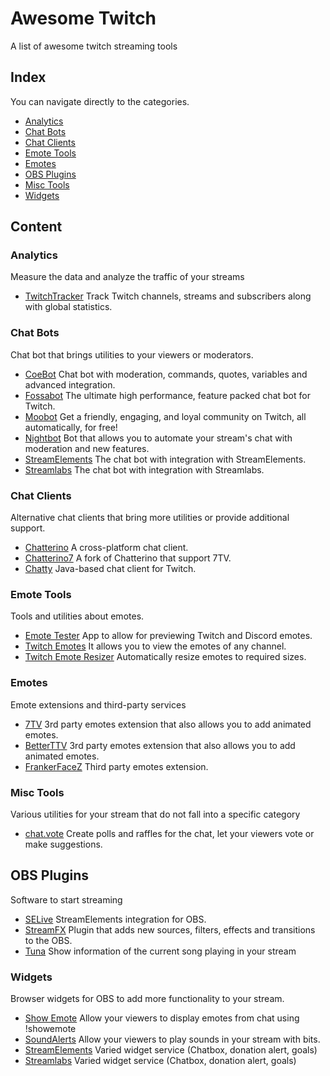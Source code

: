 # Awesome Twitch
A list of awesome twitch streaming tools

## Index

You can navigate directly to the categories.
- [Analytics](#analytics)
- [Chat Bots](#chat-bots)
- [Chat Clients](#chat-clients)
- [Emote Tools](#emote-tools)
- [Emotes](#emotes)
- [OBS Plugins](#obs-plugins)
- [Misc Tools](#misc-tools)
- [Widgets](#widgets)

## Content

### Analytics

Measure the data and analyze the traffic of your streams

- [TwitchTracker](https://twitchtracker.com/) Track Twitch channels, streams and subscribers along with global statistics.

### Chat Bots

Chat bot that brings utilities to your viewers or moderators.

- [CoeBot](https://www.coebot.tv/) Chat bot with moderation, commands, quotes, variables and advanced integration.
- [Fossabot](https://fossabot.com/) The ultimate high performance, feature packed chat bot for Twitch.
- [Moobot](https://moo.bot/) Get a friendly, engaging, and loyal community on Twitch, all automatically, for free!
- [Nightbot](https://nightbot.tv/) Bot that allows you to automate your stream's chat with moderation and new features.
- [StreamElements](https://streamelements.com/) The chat bot with integration with StreamElements. 
- [Streamlabs](https://streamlabs.com/es-es/cloudbot) The chat bot with integration with Streamlabs. 

### Chat Clients

Alternative chat clients that bring more utilities or provide additional support.

- [Chatterino](https://chatterino.com/) A cross-platform chat client.
- [Chatterino7](https://github.com/SevenTV/chatterino7) A fork of Chatterino that support 7TV.
- [Chatty](https://chatty.github.io/) Java-based chat client for Twitch.

### Emote Tools

Tools and utilities about emotes.

- [Emote Tester](https://levi506.net/emote-tester/) App to allow for previewing Twitch and Discord emotes.
- [Twitch Emotes](https://twitchemotes.com/) It allows you to view the emotes of any channel.
- [Twitch Emote Resizer](https://tma02.github.io/twitch-emote-resizer/) Automatically resize emotes to required sizes.

### Emotes

Emote extensions and third-party services

- [7TV](https://7tv.app/) 3rd party emotes extension that also allows you to add animated emotes.  
- [BetterTTV](https://betterttv.com/) 3rd party emotes extension that also allows you to add animated emotes.  
- [FrankerFaceZ](https://www.frankerfacez.com/) Third party emotes extension.  

### Misc Tools

Various utilities for your stream that do not fall into a specific category

- [chat.vote](https://chat.vote/) Create polls and raffles for the chat, let your viewers vote or make suggestions.

## OBS Plugins

Software to start streaming

- [SELive](https://streamelements.com/selive) StreamElements integration for OBS.
- [StreamFX](https://obsproject.com/forum/resources/streamfx-for-obs%C2%AE-studio.578/) Plugin that adds new sources, filters, effects and transitions to the OBS.
- [Tuna](https://obsproject.com/forum/resources/tuna.843/) Show information of the current song playing in your stream

### Widgets

Browser widgets for OBS to add more functionality to your stream.

- [Show Emote](https://show-emote.sammwy.com) Allow your viewers to display emotes from chat using !showemote
- [SoundAlerts](https://soundalerts.com/) Allow your viewers to play sounds in your stream with bits.
- [StreamElements](https://streamelements.com/) Varied widget service (Chatbox, donation alert, goals)
- [Streamlabs](https://streamlabs.com/es-es/cloudbot) Varied widget service (Chatbox, donation alert, goals)
